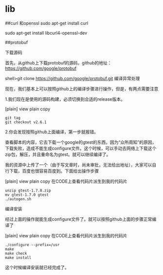 # lib
##curl 和openssl
sudo apt-get install curl

sudo apt-get install libcurl4-openssl-dev  



##protobuf

下载源码

首先，从github上下载protobuf的源码，github的地址：https://github.com/google/protobuf

shell>git clone https://github.com/google/protobuf.git
编译异常处理

现在，我们基本上可以按照github上的编译步骤进行操作，但是，有两点需要注意

1.我们现在是使用的源码构建，必须切换到合适的release版本。

[plain] view plain copy

    git tag  
    git checkout v2.6.1  

2.你会发现按照github上面编译，第一步就报错。

查看脚本的内容，它去下载一个google的gtest的东西，因为“众所周知”的原因，下载失败，造成不能生成configure文件。这个时候，可以手动去网络上下载这个zip包，解压，并且重命名为gtest。就可以继续编译了。

我的资源中上传了一个（由于写文章时，尚未审批，无法给出地址），大家可以自行下载，百度也很容易百度到。下面给出操作步骤

[plain] view plain copy
在CODE上查看代码片派生到我的代码片

    unzip gtest-1.7.0.zip  
    mv gtest-1.7.0 gtest  
    ./autogen.sh  

编译安装

经过上面的操作就能生成configure文件了。就可以按照github上面的步骤正常编译了

[plain] view plain copy
在CODE上查看代码片派生到我的代码片

    ./configure --prefix=/usr  
    make  
    make check  
    make install  

这个时候编译安装就已经完成了。
